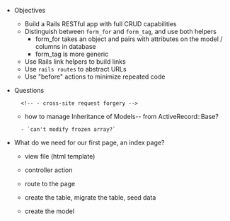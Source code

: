 * Objectives
    - Build a Rails RESTful app with full CRUD capabilities
    - Distinguish between `form_for` and `form_tag`, and use both helpers
        - form_for takes an object and pairs with attributes on the model / columns in database
        - form_tag is more generic
    - Use Rails link helpers to build links
    - Use `rails routes` to abstract URLs
    - Use "before" actions to minimize repeated code

* Questions
    <!-- - Form_for vs form_tag, how to use -->
    <!-- - how to start from nothing -->
    <!-- - csrf -- wth -->
        <!-- - cross-site request forgery -->
    - how to manage Inheritance of Models-- from ActiveRecord::Base?
    <!-- - resources routes vs manual construction -->
        - `can't modify frozen array?`
    <!-- - `create!`? -->
    <!-- - `before_action`? -->
    <!-- - `link_to` and other helpers -->


- What do we need for our first page, an index page?
    - view file (html template)
    - controller action

    - route to the page
    - create the table, migrate the table, seed data
    - create the model